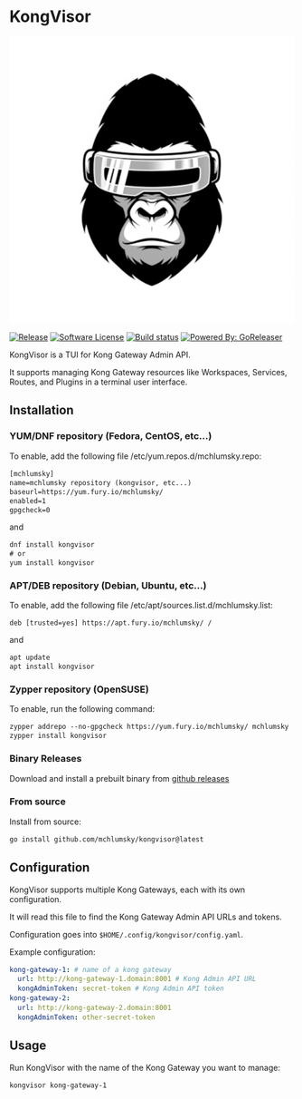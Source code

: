 # KongVisor

<img src="assets/kongvisor.png" alt="kongvisor">

[![Release](https://img.shields.io/github/release/mchlumsky/kongvisor.svg)](https://github.com/mchlumsky/kongvisor/releases/latest)
[![Software License](https://img.shields.io/badge/license-MIT-brightgreen.svg)](/LICENSE)
[![Build status](https://img.shields.io/github/actions/workflow/status/mchlumsky/kongvisor/build.yml?branch=main)](https://github.com/mchlumsky/kongvisor/actions?workflow=build)
[![Powered By: GoReleaser](https://img.shields.io/badge/powered%20by-goreleaser-green.svg)](https://github.com/goreleaser)

KongVisor is a TUI for Kong Gateway Admin API.

It supports managing Kong Gateway resources like Workspaces, Services, Routes, and Plugins in a terminal user interface.

## Installation

### YUM/DNF repository (Fedora, CentOS, etc...)

To enable, add the following file /etc/yum.repos.d/mchlumsky.repo:

```
[mchlumsky]
name=mchlumsky repository (kongvisor, etc...)
baseurl=https://yum.fury.io/mchlumsky/
enabled=1
gpgcheck=0
```

and

```shell
dnf install kongvisor
# or
yum install kongvisor
```

### APT/DEB repository (Debian, Ubuntu, etc...)

To enable, add the following file /etc/apt/sources.list.d/mchlumsky.list:

```
deb [trusted=yes] https://apt.fury.io/mchlumsky/ /
```

and

```shell
apt update
apt install kongvisor
```

### Zypper repository (OpenSUSE)

To enable, run the following command:

```shell
zypper addrepo --no-gpgcheck https://yum.fury.io/mchlumsky/ mchlumsky
zypper install kongvisor
```

### Binary Releases

Download and install a prebuilt binary from [github releases](https://github.com/mchlumsky/kongvisor/releases)

### From source

Install from source:

```bash
go install github.com/mchlumsky/kongvisor@latest
```

## Configuration

KongVisor supports multiple Kong Gateways, each with its own configuration.

It will read this file to find the Kong Gateway Admin API URLs and tokens.

Configuration goes into `$HOME/.config/kongvisor/config.yaml`.

Example configuration:

```yaml
kong-gateway-1: # name of a kong gateway
  url: http://kong-gateway-1.domain:8001 # Kong Admin API URL
  kongAdminToken: secret-token # Kong Admin API token
kong-gateway-2:
  url: http://kong-gateway-2.domain:8001
  kongAdminToken: other-secret-token

```

## Usage

Run KongVisor with the name of the Kong Gateway you want to manage:

```bash
kongvisor kong-gateway-1
```
